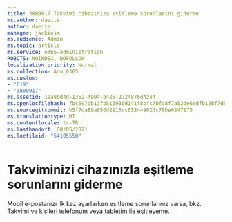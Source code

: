 ```yaml
---
title: 3800017 Takvimi cihazınıza eşitleme sorunlarını giderme
ms.author: daeite
author: daeite
manager: jackiesm
ms.audience: Admin
ms.topic: article
ms.service: o365-administration
ROBOTS: NOINDEX, NOFOLLOW
localization_priority: Normal
ms.collection: Adm_O365
ms.custom:
- "619"
- "3800017"
ms.assetid: 1ea8bd4d-1352-4904-b426-2724876d4244
ms.openlocfilehash: fbc597db13fb513930d141f8bfc7bfc8f7a52de6edfb12bf7db64a46e3cbdaa9
ms.sourcegitcommit: b5f7da89a650d2915dc652449623c78be6247175
ms.translationtype: MT
ms.contentlocale: tr-TR
ms.lasthandoff: 08/05/2021
ms.locfileid: "54105550"
---
```

# <a name="troubleshoot-syncing-your-calendar-to-your-device"></a>Takviminizi cihazınızla eşitleme sorunlarını giderme

Mobil e-postanızı ilk kez ayarlarken eşitleme sorunlarınız varsa, bkz. Takvimi ve kişileri telefonum veya [tabletim ile eşitleyeme](https://support.office.com/article/8479d764-b9f5-4fff-ba88-edd7c265df9f).
  